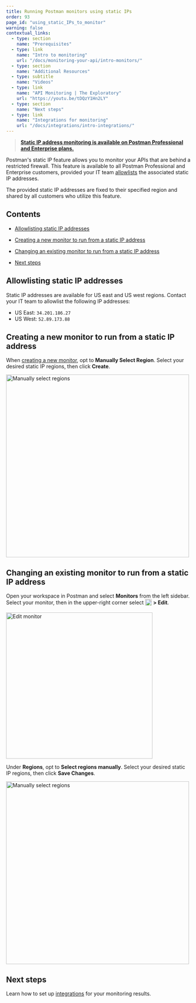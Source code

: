 ```yaml
---
title: Running Postman monitors using static IPs
order: 93
page_id: "using_static_IPs_to_monitor"
warning: false
contextual_links:
  - type: section
    name: "Prerequisites"
  - type: link
    name: "Intro to monitoring"
    url: "/docs/monitoring-your-api/intro-monitors/"
  - type: section
    name: "Additional Resources"
  - type: subtitle
    name: "Videos"
  - type: link
    name: "API Monitoring | The Exploratory"
    url: "https://youtu.be/tDQzY1Hn2LY"
  - type: section
    name: "Next steps"
  - type: link
    name: "Integrations for monitoring"
    url: "/docs/integrations/intro-integrations/"
---
```


> __[Static IP address monitoring is available on Postman Professional and Enterprise plans.](https://www.postman.com/pricing)__

Postman's static IP feature allows you to monitor your APIs that are behind a restricted firewall. This feature is available to all Postman Professional and Enterprise customers, provided your IT team [allowlists](#allowlisting-static-ip-addresses) the associated static IP addresses.

The provided static IP addresses are fixed to their specified region and shared by all customers who utilize this feature.

## Contents

* [Allowlisting static IP addresses](#allowlisting-static-ip-addresses)

* [Creating a new monitor to run from a static IP address](#creating-a-new-monitor-to-run-from-a-static-ip-address)

* [Changing an existing monitor to run from a static IP address](#changing-an-existing-monitor-to-run-from-a-static-ip-address)

* [Next steps](#next-steps)

## Allowlisting static IP addresses

Static IP addresses are available for US east and US west regions. Contact your IT team to allowlist the following IP addresses:

* US East: `34.201.186.27`
* US West: `52.89.173.88`

## Creating a new monitor to run from a static IP address

When [creating a new monitor](/docs/monitoring-your-api/setting-up-monitor/#creating-a-monitor), opt to **Manually Select Region**. Select your desired static IP regions, then click **Create**.

<img src="https://assets.postman.com/postman-docs/monitor-manually-select-region.jpg" height="500px" alt="Manually select regions"/>

## Changing an existing monitor to run from a static IP address

Open your workspace in Postman and select **Monitors** from the left sidebar. Select your monitor, then in the upper-right corner select <img alt="Three dots icon" src="https://assets.postman.com/postman-docs/icon-three-dots-v9.jpg" width="18px" style="vertical-align:middle;margin-bottom:5px"> **> Edit**.

<img src="https://assets.postman.com/postman-docs/select-edit-monitor.jpg" width="400px" alt="Edit monitor"/>

Under **Regions**, opt to **Select regions manually**. Select your desired static IP regions, then click **Save Changes**.

<img src="https://assets.postman.com/postman-docs/monitor-manually-select-region.jpg" height="500px" alt="Manually select regions"/>

## Next steps

Learn how to set up [integrations](/docs/integrations/intro-integrations/) for your monitoring results.

